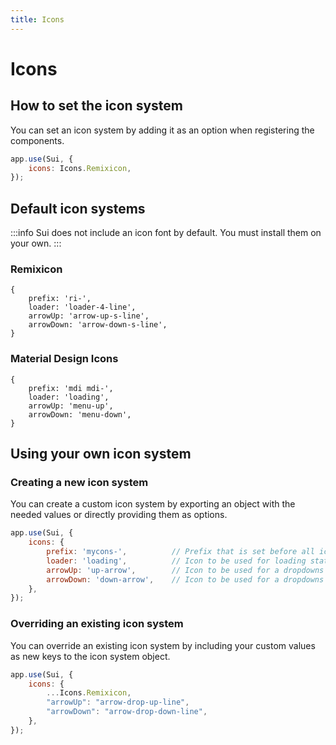 ```yaml
---
title: Icons
---
```


# Icons
## How to set the icon system
You can set an icon system by adding it as an option when registering the components.
```js
app.use(Sui, {
    icons: Icons.Remixicon,
});
```

## Default icon systems
:::info
Sui does not include an icon font by default. You must install them on your own.
:::
### Remixicon <Badge text="Icons.Remixicon" type="tip" />
```
{
    prefix: 'ri-',
    loader: 'loader-4-line',
    arrowUp: 'arrow-up-s-line',
    arrowDown: 'arrow-down-s-line',
}
```

### Material Design Icons <Badge text="Icons.MaterialDesignIcons" type="tip" />
```
{
    prefix: 'mdi mdi-',
    loader: 'loading',
    arrowUp: 'menu-up',
    arrowDown: 'menu-down',
}
```

## Using your own icon system
### Creating a new icon system
You can create a custom icon system by exporting an object with the needed values or directly providing them as options.

```js
app.use(Sui, {
    icons: {
        prefix: 'mycons-',          // Prefix that is set before all icons
        loader: 'loading',          // Icon to be used for loading states
        arrowUp: 'up-arrow',        // Icon to be used for a dropdowns "open" state
        arrowDown: 'down-arrow',    // Icon to be used for a dropdowns "close" state
    },
});
```

### Overriding an existing icon system
You can override an existing icon system by including your custom values as new keys to the icon system object.

```js
app.use(Sui, {
    icons: {
        ...Icons.Remixicon,
        "arrowUp": "arrow-drop-up-line",
        "arrowDown": "arrow-drop-down-line",
    },
});
```